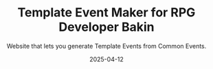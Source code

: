 ---
title: Template Event Maker for RPG Developer Bakin
subtitle: Website that lets you generate Template Events from Common Events.
date: 2025-04-12
time: 21:26
thumbnail: images/template_maker_thumb.png
other_link: https://meringue-rouge.github.io/Bakin-Template-Event-Maker/
github_link: https://github.com/Meringue-Rouge/Bakin-Template-Event-Maker
content: |
  - **Generate custom template events for RPG Developer Bakin using this website and simple Note events in your event export!**
  - **Template Events let you adjust parameters on predefined events on the map, without having to manually edit each instance or having to create tedious workarounds!**
  - **To use this tool correctly, you must read the GitHub documentation.**
  - このウェブサイトを使用してRPG Developer Bakin用のカスタム・テンプレート・イベントを生成し、イベント・エクスポートでシンプルなノート・イベントを作成します。
  - テンプレート・イベントは、各インスタンスを手動で編集したり、面倒な回避策を作成したりすることなく、マップ上の定義済みイベントのパラメーターを調整することができます。
  - このツールを正しく使用するには、GitHubドキュメントを読む必要があります。
---